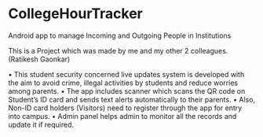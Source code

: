 # CollegeHourTracker
Android app to manage Incoming and Outgoing People in Institutions

This is a Project which was made by me and my other 2 colleagues.(Ratikesh Gaonkar)


•	This student security concerned live updates system is developed with the aim to avoid crime, illegal activities by students and reduce worries among parents. 
•	The app includes scanner which scans the QR code on Student’s ID card and sends text alerts automatically to their parents.
•	Also, Non-ID card holders (Visitors) need to register through the app for entry into campus.
•	Admin panel helps admin to monitor all the records and update it if required. 
